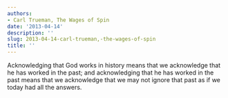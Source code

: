 ```yaml
---
authors:
- Carl Trueman, The Wages of Spin
date: '2013-04-14'
description: ''
slug: 2013-04-14-carl-trueman,-the-wages-of-spin
title: ''
---
```

Acknowledging that God works in history means that we acknowledge that he has worked in the past; and acknowledging that he has worked in the past means that we acknowledge that we may not ignore that past as if we today had all the answers.



